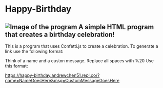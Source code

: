 # Happy-Birthday
![Image of the program](https://i.ibb.co/qss4HYP/image.png)
A simple HTML program that creates a birthday celebration! 
----
This is a program that uses Confetti.js to create a celebration. To generate a link use the following format:

Think of a name and a custon message.
Replace all spaces with %20
Use this format:

https://happy-birthday.andrewchen51.repl.co/?name=NameGoesHere&msg=CustomMessageGoesHere
